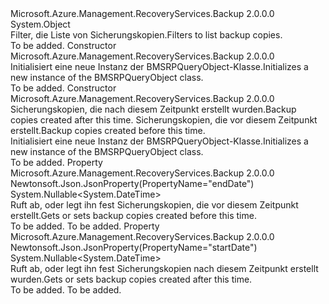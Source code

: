 <Type Name="BMSRPQueryObject" FullName="Microsoft.Azure.Management.RecoveryServices.Backup.Models.BMSRPQueryObject">
  <TypeSignature Language="C#" Value="public class BMSRPQueryObject" />
  <TypeSignature Language="ILAsm" Value=".class public auto ansi beforefieldinit BMSRPQueryObject extends System.Object" />
  <TypeSignature Language="DocId" Value="T:Microsoft.Azure.Management.RecoveryServices.Backup.Models.BMSRPQueryObject" />
  <TypeSignature Language="VB.NET" Value="Public Class BMSRPQueryObject" />
  <TypeSignature Language="F#" Value="type BMSRPQueryObject = class" />
  <AssemblyInfo>
    <AssemblyName>Microsoft.Azure.Management.RecoveryServices.Backup</AssemblyName>
    <AssemblyVersion>2.0.0.0</AssemblyVersion>
  </AssemblyInfo>
  <Base>
    <BaseTypeName>System.Object</BaseTypeName>
  </Base>
  <Interfaces />
  <Docs>
    <summary>
            <span data-ttu-id="b162b-101">Filter, die Liste von Sicherungskopien.</span><span class="sxs-lookup"><span data-stu-id="b162b-101">Filters to list backup copies.</span></span>
            </summary>
    <remarks>To be added.</remarks>
  </Docs>
  <Members>
    <Member MemberName=".ctor">
      <MemberSignature Language="C#" Value="public BMSRPQueryObject ();" />
      <MemberSignature Language="ILAsm" Value=".method public hidebysig specialname rtspecialname instance void .ctor() cil managed" />
      <MemberSignature Language="DocId" Value="M:Microsoft.Azure.Management.RecoveryServices.Backup.Models.BMSRPQueryObject.#ctor" />
      <MemberSignature Language="VB.NET" Value="Public Sub New ()" />
      <MemberType>Constructor</MemberType>
      <AssemblyInfo>
        <AssemblyName>Microsoft.Azure.Management.RecoveryServices.Backup</AssemblyName>
        <AssemblyVersion>2.0.0.0</AssemblyVersion>
      </AssemblyInfo>
      <Parameters />
      <Docs>
        <summary>
            <span data-ttu-id="b162b-102">Initialisiert eine neue Instanz der BMSRPQueryObject-Klasse.</span><span class="sxs-lookup"><span data-stu-id="b162b-102">Initializes a new instance of the BMSRPQueryObject class.</span></span>
            </summary>
        <remarks>To be added.</remarks>
      </Docs>
    </Member>
    <Member MemberName=".ctor">
      <MemberSignature Language="C#" Value="public BMSRPQueryObject (Nullable&lt;DateTime&gt; startDate = null, Nullable&lt;DateTime&gt; endDate = null);" />
      <MemberSignature Language="ILAsm" Value=".method public hidebysig specialname rtspecialname instance void .ctor(valuetype System.Nullable`1&lt;valuetype System.DateTime&gt; startDate, valuetype System.Nullable`1&lt;valuetype System.DateTime&gt; endDate) cil managed" />
      <MemberSignature Language="DocId" Value="M:Microsoft.Azure.Management.RecoveryServices.Backup.Models.BMSRPQueryObject.#ctor(System.Nullable{System.DateTime},System.Nullable{System.DateTime})" />
      <MemberSignature Language="VB.NET" Value="Public Sub New (Optional startDate As Nullable(Of DateTime) = null, Optional endDate As Nullable(Of DateTime) = null)" />
      <MemberSignature Language="F#" Value="new Microsoft.Azure.Management.RecoveryServices.Backup.Models.BMSRPQueryObject : Nullable&lt;DateTime&gt; * Nullable&lt;DateTime&gt; -&gt; Microsoft.Azure.Management.RecoveryServices.Backup.Models.BMSRPQueryObject" Usage="new Microsoft.Azure.Management.RecoveryServices.Backup.Models.BMSRPQueryObject (startDate, endDate)" />
      <MemberType>Constructor</MemberType>
      <AssemblyInfo>
        <AssemblyName>Microsoft.Azure.Management.RecoveryServices.Backup</AssemblyName>
        <AssemblyVersion>2.0.0.0</AssemblyVersion>
      </AssemblyInfo>
      <Parameters>
        <Parameter Name="startDate" Type="System.Nullable&lt;System.DateTime&gt;" />
        <Parameter Name="endDate" Type="System.Nullable&lt;System.DateTime&gt;" />
      </Parameters>
      <Docs>
        <param name="startDate"><span data-ttu-id="b162b-103">Sicherungskopien, die nach diesem Zeitpunkt erstellt wurden.</span><span class="sxs-lookup"><span data-stu-id="b162b-103">Backup copies created after this time.</span></span></param>
        <param name="endDate"><span data-ttu-id="b162b-104">Sicherungskopien, die vor diesem Zeitpunkt erstellt.</span><span class="sxs-lookup"><span data-stu-id="b162b-104">Backup copies created before this time.</span></span></param>
        <summary>
            <span data-ttu-id="b162b-105">Initialisiert eine neue Instanz der BMSRPQueryObject-Klasse.</span><span class="sxs-lookup"><span data-stu-id="b162b-105">Initializes a new instance of the BMSRPQueryObject class.</span></span>
            </summary>
        <remarks>To be added.</remarks>
      </Docs>
    </Member>
    <Member MemberName="EndDate">
      <MemberSignature Language="C#" Value="public Nullable&lt;DateTime&gt; EndDate { get; set; }" />
      <MemberSignature Language="ILAsm" Value=".property instance valuetype System.Nullable`1&lt;valuetype System.DateTime&gt; EndDate" />
      <MemberSignature Language="DocId" Value="P:Microsoft.Azure.Management.RecoveryServices.Backup.Models.BMSRPQueryObject.EndDate" />
      <MemberSignature Language="VB.NET" Value="Public Property EndDate As Nullable(Of DateTime)" />
      <MemberSignature Language="F#" Value="member this.EndDate : Nullable&lt;DateTime&gt; with get, set" Usage="Microsoft.Azure.Management.RecoveryServices.Backup.Models.BMSRPQueryObject.EndDate" />
      <MemberType>Property</MemberType>
      <AssemblyInfo>
        <AssemblyName>Microsoft.Azure.Management.RecoveryServices.Backup</AssemblyName>
        <AssemblyVersion>2.0.0.0</AssemblyVersion>
      </AssemblyInfo>
      <Attributes>
        <Attribute>
          <AttributeName>Newtonsoft.Json.JsonProperty(PropertyName="endDate")</AttributeName>
        </Attribute>
      </Attributes>
      <ReturnValue>
        <ReturnType>System.Nullable&lt;System.DateTime&gt;</ReturnType>
      </ReturnValue>
      <Docs>
        <summary>
            <span data-ttu-id="b162b-106">Ruft ab, oder legt ihn fest Sicherungskopien, die vor diesem Zeitpunkt erstellt.</span><span class="sxs-lookup"><span data-stu-id="b162b-106">Gets or sets backup copies created before this time.</span></span>
            </summary>
        <value>To be added.</value>
        <remarks>To be added.</remarks>
      </Docs>
    </Member>
    <Member MemberName="StartDate">
      <MemberSignature Language="C#" Value="public Nullable&lt;DateTime&gt; StartDate { get; set; }" />
      <MemberSignature Language="ILAsm" Value=".property instance valuetype System.Nullable`1&lt;valuetype System.DateTime&gt; StartDate" />
      <MemberSignature Language="DocId" Value="P:Microsoft.Azure.Management.RecoveryServices.Backup.Models.BMSRPQueryObject.StartDate" />
      <MemberSignature Language="VB.NET" Value="Public Property StartDate As Nullable(Of DateTime)" />
      <MemberSignature Language="F#" Value="member this.StartDate : Nullable&lt;DateTime&gt; with get, set" Usage="Microsoft.Azure.Management.RecoveryServices.Backup.Models.BMSRPQueryObject.StartDate" />
      <MemberType>Property</MemberType>
      <AssemblyInfo>
        <AssemblyName>Microsoft.Azure.Management.RecoveryServices.Backup</AssemblyName>
        <AssemblyVersion>2.0.0.0</AssemblyVersion>
      </AssemblyInfo>
      <Attributes>
        <Attribute>
          <AttributeName>Newtonsoft.Json.JsonProperty(PropertyName="startDate")</AttributeName>
        </Attribute>
      </Attributes>
      <ReturnValue>
        <ReturnType>System.Nullable&lt;System.DateTime&gt;</ReturnType>
      </ReturnValue>
      <Docs>
        <summary>
            <span data-ttu-id="b162b-107">Ruft ab, oder legt ihn fest Sicherungskopien nach diesem Zeitpunkt erstellt wurden.</span><span class="sxs-lookup"><span data-stu-id="b162b-107">Gets or sets backup copies created after this time.</span></span>
            </summary>
        <value>To be added.</value>
        <remarks>To be added.</remarks>
      </Docs>
    </Member>
  </Members>
</Type>